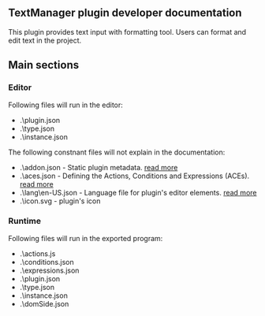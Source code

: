 ## TextManager plugin developer documentation

This plugin provides text input with formatting tool. Users can format and edit text in the project.

## Main sections
### Editor
Following files will run in the editor:
 - .\plugin.json
 - .\type.json
 - .\instance.json

The following constnant files will not explain in the documentation:
 - .\addon.json - Static plugin metadata. [read more](https://www.construct.net/en/make-games/manuals/addon-sdk/guide/addon-metadata)
 - .\aces.json - Defining the Actions, Conditions and Expressions (ACEs). [read more](https://www.construct.net/en/make-games/manuals/addon-sdk/guide/defining-aces)
 - .\lang\en-US.json - Language file for plugin's editor elements. [read more](https://www.construct.net/en/make-games/manuals/addon-sdk/guide/language-file)
 - .\icon.svg - plugin's icon

### Runtime
Following files will run in the exported program:
 - .\actions.js
 - .\conditions.json
 - .\expressions.json
 - .\plugin.json
 - .\type.json
 - .\instance.json
 - .\domSide.json